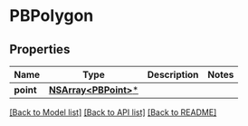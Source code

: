 # PBPolygon

## Properties
Name | Type | Description | Notes
------------ | ------------- | ------------- | -------------
**point** | [**NSArray&lt;PBPoint&gt;***](PBPoint.md) |  | 

[[Back to Model list]](../README.md#documentation-for-models) [[Back to API list]](../README.md#documentation-for-api-endpoints) [[Back to README]](../README.md)


